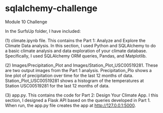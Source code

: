 # sqlalchemy-challenge
Module 10 Challenge

In the SurfsUp folder, I have included:

(1) climate.ipynb file. This contains the Part 1: Analyze and Explore the Climate Data analysis. In this section, I used Python and SQLAlchemy to do a basic climate analysis and data exploration of your climate database. Specifically, I used SQLAlchemy ORM queries, Pandas, and Matplotlib. 

(2) Images/Precipitation_Plot and Images/Station_Plot_USC00519281. These are two output images from the Part 1 analysis. Precipitation_Plo shows a line plot of precipitation over time for the last 12 months of data. Station_Plot_USC00519281 shows a histogram of the temperatures at Station USC00519281 for the last 12 months of data.

(3) app.py. This contains the code for Part 2: Design Your Climate App. I this section, I designed a Flask API based on the queries developed in Part 1. When run, the app.py file creates the app at http://127.0.0.1:5000.

